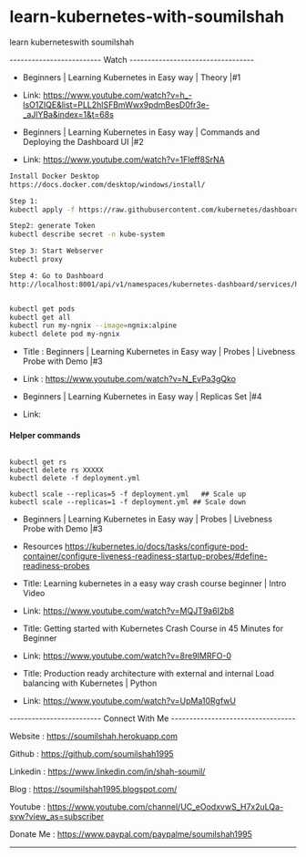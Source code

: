 # learn-kubernetes-with-soumilshah
learn kuberneteswith soumilshah


------------------------- Watch ----------------------------------


* Beginners | Learning Kubernetes in Easy way | Theory |#1
* Link: https://www.youtube.com/watch?v=h_-lsO1ZIQE&list=PLL2hlSFBmWwx9pdmBesD0fr3e-_aJlYBa&index=1&t=68s




* Beginners | Learning Kubernetes in Easy way | Commands and Deploying the Dashboard UI |#2
* Link: https://www.youtube.com/watch?v=1Fleff8SrNA

```bash
Install Docker Desktop 
https://docs.docker.com/desktop/windows/install/

Step 1: 
kubectl apply -f https://raw.githubusercontent.com/kubernetes/dashboard/v2.0.0/aio/deploy/recommended.yaml

Step2: generate Token 
kubectl describe secret -n kube-system

Step 3: Start Webserver
kubectl proxy

Step 4: Go to Dashboard
http://localhost:8001/api/v1/namespaces/kubernetes-dashboard/services/https:kubernetes-dashboard:/proxy/.


kubectl get pods
kubectl get all
kubectl run my-ngnix --image=ngnix:alpine
kubectl delete pod my-ngnix
```




* Title : Beginners | Learning Kubernetes in Easy way | Probes | Livebness Probe with Demo |#3

* Link : https://www.youtube.com/watch?v=N_EvPa3gQko




* Beginners | Learning Kubernetes in Easy way | Replicas Set |#4
* Link: 

#### Helper commands   
```

kubectl get rs
kubectl delete rs XXXXX
kubectl delete -f deployment.yml

kubectl scale --replicas=5 -f deployment.yml   ## Scale up
kubectl scale --replicas=1 -f deployment.yml ## Scale down

```   



* Beginners | Learning Kubernetes in Easy way | Probes | Livebness Probe with Demo |#3
* Resources https://kubernetes.io/docs/tasks/configure-pod-container/configure-liveness-readiness-startup-probes/#define-readiness-probes




* Title: Learning kubernetes in a easy way  crash course beginner | Intro Video
* Link:  https://www.youtube.com/watch?v=MQJT9a6I2b8
                

* Title: Getting started with Kubernetes Crash Course in 45 Minutes for Beginner
* Link:  https://www.youtube.com/watch?v=8re9IMRFO-0
                


* Title: Production ready architecture with external and internal Load balancing with Kubernetes | Python
* Link:  https://www.youtube.com/watch?v=UpMa10RgfwU
        
   

     
     
------------------------- Connect With Me ----------------------------------


Website : https://soumilshah.herokuapp.com


Github : https://github.com/soumilshah1995


Linkedin : https://www.linkedin.com/in/shah-soumil/


Blog : https://soumilshah1995.blogspot.com/


Youtube :  https://www.youtube.com/channel/UC_eOodxvwS_H7x2uLQa-svw?view_as=subscriber


Donate Me :  https://www.paypal.com/paypalme/soumilshah1995


-----------------------------------------------------

